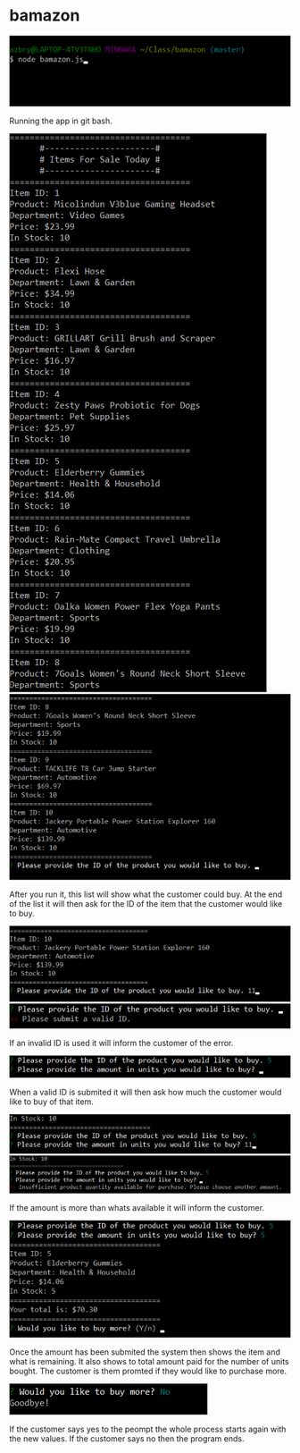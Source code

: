 # bamazon

![Screenshot](/images/1.png)

Running the app in git bash.

![Screenshot](/images/2.png)
![Screenshot](/images/3.png)

After you run it, this list will show what the customer could buy.
At the end of the list it will then ask for the ID of the item that the customer would like to buy.

![Screenshot](/images/4.png)
![Screenshot](/images/5.png)

If an invalid ID is used it will inform the customer of the error.

![Screenshot](/images/6.png)

When a valid ID is submited it will then ask how much the customer would like to buy of that item.

![Screenshot](/images/7.png)
![Screenshot](/images/8.png)

If the amount is more than whats available it will inform the customer.

![Screenshot](/images/9.png)

Once the amount has been submited the system then shows the item and what is remaining.
It also shows to total amount paid for the number of units bought.
The customer is them promted if they would like to purchase more.

![Screenshot](/images/10.png)

If the customer says yes to the peompt the whole process starts again with the new values.
If the customer says no then the program ends.